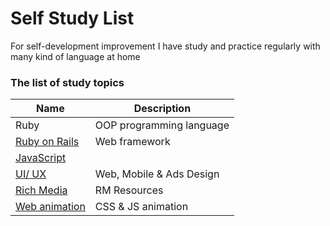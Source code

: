# Self Study List
For self-development improvement I have study and practice regularly with many kind of language at home  

### The list of study topics
Name | Description
------------ | -------------
Ruby | OOP programming language
[Ruby on Rails](https://github.com/plabon-asad/learn-RoR) | Web framework
[JavaScript]() | 
[UI/ UX](https://designcode.io/) | Web, Mobile & Ads Design
[Rich Media](https://github.com/plabon-asad/rich-media) | RM Resources
[Web animation](https://github.com/plabon-asad/css-animations-ui) | CSS & JS animation
